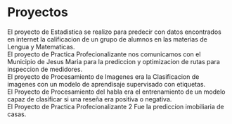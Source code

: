 # Proyectos
El proyecto de Estadistica se realizo para predecir con datos encontrados en internet la calificacion de un grupo de alumnos en las materias de Lengua y Matematicas.  
El proyecto de Practica Profecionalizante nos comunicamos con el Municipio de Jesus Maria para la prediccion y optimizacion de rutas para inspeccion de medidores.  
El proyecto de Procesamiento de Imagenes era la Clasificacion de imagenes con un modelo de aprendisaje supervisado con etiquetas.  
El Proyecto de Procesamiento del habla era el entrenamiento de un modelo capaz de clasificar si una reseña era positiva o negativa.  
El Proyecto de Practica Profecionalizante 2 Fue la prediccion imobiliaria de casas.

